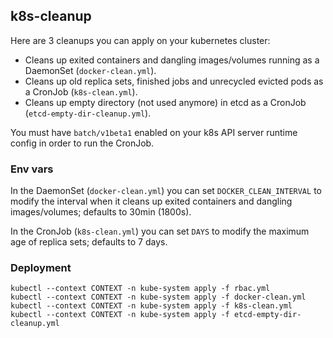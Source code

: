 ## k8s-cleanup

Here are 3 cleanups you can apply on your kubernetes cluster:
* Cleans up exited containers and dangling images/volumes running as a DaemonSet (`docker-clean.yml`).
* Cleans up old replica sets, finished jobs and unrecycled evicted pods as a CronJob (`k8s-clean.yml`).
* Cleans up empty directory (not used anymore) in etcd as a CronJob (`etcd-empty-dir-cleanup.yml`).

You must have `batch/v1beta1` enabled on your k8s API server runtime config in order to run the CronJob.

### Env vars
In the DaemonSet (`docker-clean.yml`) you can set `DOCKER_CLEAN_INTERVAL` to modify the interval when it cleans up exited containers and dangling images/volumes; defaults to 30min (1800s).

In the CronJob (`k8s-clean.yml`) you can set `DAYS` to modify the maximum age of replica sets; defaults to 7 days.

### Deployment

```
kubectl --context CONTEXT -n kube-system apply -f rbac.yml
kubectl --context CONTEXT -n kube-system apply -f docker-clean.yml
kubectl --context CONTEXT -n kube-system apply -f k8s-clean.yml
kubectl --context CONTEXT -n kube-system apply -f etcd-empty-dir-cleanup.yml
```
